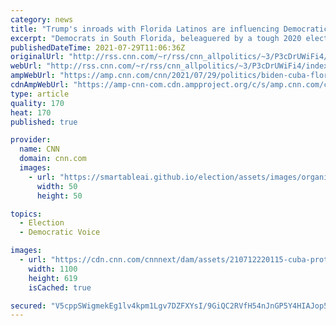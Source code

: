 ```yaml
---
category: news
title: "Trump's inroads with Florida Latinos are influencing Democratic response to Cuba"
excerpt: "Democrats in South Florida, beleaguered by a tough 2020 election in the state, have been privately and publicly urging their party leaders to embrace the protests against Cuba's communist regime that are roiling the island nation.\n    \n"
publishedDateTime: 2021-07-29T11:06:36Z
originalUrl: "http://rss.cnn.com/~r/rss/cnn_allpolitics/~3/P3cDrUWiFi4/index.html"
webUrl: "http://rss.cnn.com/~r/rss/cnn_allpolitics/~3/P3cDrUWiFi4/index.html"
ampWebUrl: "https://amp.cnn.com/cnn/2021/07/29/politics/biden-cuba-florida-politics/index.html"
cdnAmpWebUrl: "https://amp-cnn-com.cdn.ampproject.org/c/s/amp.cnn.com/cnn/2021/07/29/politics/biden-cuba-florida-politics/index.html"
type: article
quality: 170
heat: 170
published: true

provider:
  name: CNN
  domain: cnn.com
  images:
    - url: "https://smartableai.github.io/election/assets/images/organizations/cnn.com-50x50.jpg"
      width: 50
      height: 50

topics:
  - Election
  - Democratic Voice

images:
  - url: "https://cdn.cnn.com/cnnnext/dam/assets/210712220115-cuba-protestas-fin-dictadura-conclusiones-super-tease.jpg"
    width: 1100
    height: 619
    isCached: true

secured: "V5cppSWigmekEg1lv4kpm1Lgv7DZFXYsI/9GiQC2RVfH54nJnGP5Y4HIAJop5038ysgPXwEsAlgmxmlx5mXmNaf5MBDj9zOUvhmqAgij9i8cVZqD74h77yuPHm6AL2g6Uv58mIMuOGNjf5SwWFsb0jVG+q9u4l5jNL5GveBsP9O/QdEJZ/Lti5QdaUoyCEKdt9r0GakOuJ1NKU2SqeI33KEiqb9O3LWz5QO+9wTl83H2yv98Gi1PcyLBx2OrsP+L8CZbLXdjL3CIGZ6VG28PpIzVMYMeXjsVsTRLIIpyWWDfFLijZkmhDeOwNS9aLE+WapY6IdLtE1DuVHiHhHcq3OhT8akxjuDK+u/mpn9eeiM=;BqEnk+srnHIpxOP8r+5whA=="
---
```


